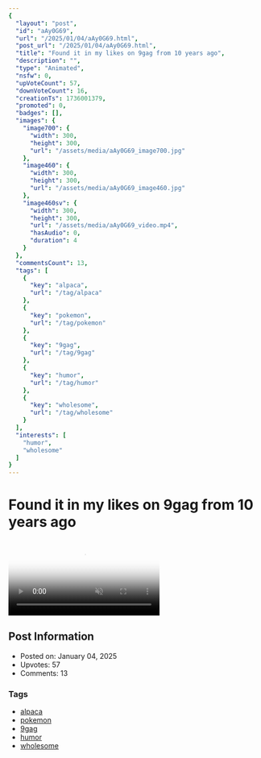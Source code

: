 ```yaml
---
{
  "layout": "post",
  "id": "aAy0G69",
  "url": "/2025/01/04/aAy0G69.html",
  "post_url": "/2025/01/04/aAy0G69.html",
  "title": "Found it in my likes on 9gag from 10 years ago",
  "description": "",
  "type": "Animated",
  "nsfw": 0,
  "upVoteCount": 57,
  "downVoteCount": 16,
  "creationTs": 1736001379,
  "promoted": 0,
  "badges": [],
  "images": {
    "image700": {
      "width": 300,
      "height": 300,
      "url": "/assets/media/aAy0G69_image700.jpg"
    },
    "image460": {
      "width": 300,
      "height": 300,
      "url": "/assets/media/aAy0G69_image460.jpg"
    },
    "image460sv": {
      "width": 300,
      "height": 300,
      "url": "/assets/media/aAy0G69_video.mp4",
      "hasAudio": 0,
      "duration": 4
    }
  },
  "commentsCount": 13,
  "tags": [
    {
      "key": "alpaca",
      "url": "/tag/alpaca"
    },
    {
      "key": "pokemon",
      "url": "/tag/pokemon"
    },
    {
      "key": "9gag",
      "url": "/tag/9gag"
    },
    {
      "key": "humor",
      "url": "/tag/humor"
    },
    {
      "key": "wholesome",
      "url": "/tag/wholesome"
    }
  ],
  "interests": [
    "humor",
    "wholesome"
  ]
}
---
```


# Found it in my likes on 9gag from 10 years ago

<video controls playsinline loop muted poster="/assets/media/aAy0G69_image460.jpg">
  <source src="/assets/media/aAy0G69_video.mp4" type="video/mp4">
  Your browser does not support the video tag.
</video>

## Post Information

- Posted on: January 04, 2025
- Upvotes: 57
- Comments: 13

### Tags

- [alpaca](/tag/alpaca)
- [pokemon](/tag/pokemon)
- [9gag](/tag/9gag)
- [humor](/tag/humor)
- [wholesome](/tag/wholesome)
